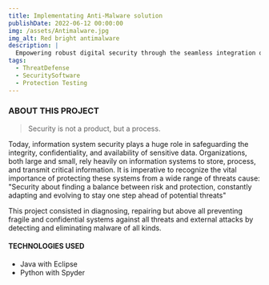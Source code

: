 ```yaml
---
title: Implementating Anti-Malware solution 
publishDate: 2022-06-12 00:00:00
img: /assets/Antimalware.jpg
img_alt: Red bright antimalware
description: |
  Empowering robust digital security through the seamless integration of advanced anti-malware solutions
tags:
  - ThreatDefense
  - SecuritySoftware
  - Protection Testing
---
```


### ABOUT THIS PROJECT

> Security is not a product, but a process.

Today, information system security plays a huge role in safeguarding the integrity, confidentiality, and availability of sensitive data. Organizations, both large and small, rely heavily on information systems to store, process, and transmit critical information. It is imperative to recognize the vital importance of protecting these systems from a wide range of threats cause: "Security about finding a balance between risk and protection, constantly adapting and evolving to stay one step ahead of potential threats"

This project consisted in diagnosing, repairing but above all preventing fragile and confidential systems against all threats and external attacks by detecting and eliminating malware of all kinds.


#### TECHNOLOGIES USED
- Java with Eclipse
- Python with  Spyder
